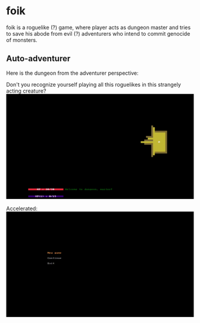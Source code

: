 # foik

foik is a roguelike (?) game, where player acts as dungeon master and tries to save his abode from evil (?) adventurers who intend to commit genocide of monsters.

## Auto-adventurer

Here is the dungeon from the adventurer perspective:

Don't you recognize yourself playing all this roguelikes in this strangely acting creature?
![adventurer](docs/img/slow-actor.gif)

Accelerated:
![fast adventurer](docs/img/fast-actor.gif)
